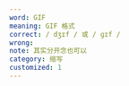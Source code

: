```yaml
---
word: GIF
meaning: GIF 格式
correct: / dʒɪf / 或 / ɡɪf /
wrong:
note: 其实分开念也可以
category: 缩写
customized: 1
---
```

